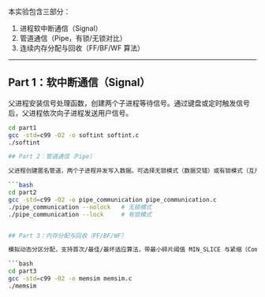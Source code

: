 本实验包含三部分：  
1. 进程软中断通信（Signal）  
2. 管道通信（Pipe，有锁/无锁对比）  
3. 连续内存分配与回收（FF/BF/WF 算法）

---

## Part 1：软中断通信（Signal）

父进程安装信号处理函数，创建两个子进程等待信号。通过键盘或定时触发信号后，父进程依次向子进程发送用户信号。

```bash
cd part1
gcc -std=c99 -O2 -o softint softint.c
./softint

## Part 2：管道通信（Pipe）

父进程创建匿名管道，两个子进程并发写入数据。可选择无锁模式（数据交错）或有锁模式（互斥写入）。

```bash
cd part2
gcc -std=c99 -O2 -o pipe_communication pipe_communication.c
./pipe_communication --nolock   # 无锁模式
./pipe_communication --lock     # 有锁模式


## Part 3：内存分配与回收（FF/BF/WF）

模拟动态分区分配，支持首次/最佳/最坏适应算法，带最小碎片阈值 MIN_SLICE 与紧缩（Compaction）机制。

```bash
cd part3
gcc -std=c99 -O2 -o memsim memsim.c
./memsim